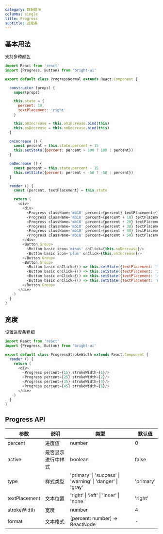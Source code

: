 ```yaml
---
category: 数据展示
columns: single
title: Progress
subtitle: 进度条
---
```


## 基本用法

支持多种颜色

```js
import React from 'react'
import {Progress, Button} from 'bright-ui'

export default class ProgressNormal extends React.Component {

  constructor (props) {
    super(props)

    this.state = {
      percent: 10,
      textPlacement: 'right'
    }

    this.onIncrease = this.onIncrease.bind(this)
    this.onDecrease = this.onDecrease.bind(this)
  }

  onIncrease () {
    const percent = this.state.percent + 15
    this.setState({percent: percent > 100 ? 100 : percent})
  }

  onDecrease () {
    const percent = this.state.percent - 15
    this.setState({percent: percent < -50 ? -50 : percent})
  }

  render () {
    const {percent, textPlacement} = this.state

    return (
      <div>
        <div>
          <Progress className='mb10' percent={percent} textPlacement={textPlacement}/>
          <Progress className='mb10' percent={percent + 10} textPlacement={textPlacement} active/>
          <Progress className='mb10' percent={percent + 20} textPlacement={textPlacement} type='success'/>
          <Progress className='mb10' percent={percent + 30} textPlacement={textPlacement} type='warning'/>
          <Progress className='mb10' percent={percent + 40} textPlacement={textPlacement} type='danger'/>
          <Progress className='mb10' percent={percent + 50} textPlacement={textPlacement} type='gray'/>
        </div>
        <Button.Group>
          <Button basic icon='minus' onClick={this.onDecrease}/>
          <Button basic icon='plus' onClick={this.onIncrease}/>
        </Button.Group>
        <Button.Group>
          <Button basic onClick={() => this.setState({textPlacement: 'left'})}>left</Button>
          <Button basic onClick={() => this.setState({textPlacement: 'inner'})}>inner</Button>
          <Button basic onClick={() => this.setState({textPlacement: 'right'})}>right</Button>
          <Button basic onClick={() => this.setState({textPlacement: 'none'})}>none</Button>
        </Button.Group>
      </div>
    )
  }
}
```

## 宽度

设置进度条粗细

```js
import React from 'react'
import {Progress, Button} from 'bright-ui'

export default class ProgressStrokeWidth extends React.Component {
  render () {
    return (
      <div>
        <Progress percent={15} strokeWidth={1}/>
        <Progress percent={25} strokeWidth={2}/>
        <Progress percent={35} strokeWidth={4}/>
        <Progress percent={45} strokeWidth={6}/>
      </div>
    )
  }
}
```

## Progress API

| 参数 | 说明 | 类型 | 默认值 |
|---|---|---|---|
| percent | 进度值 | number | 0 |
| active | 是否显示进行中样式 | boolean | false |
| type | 样式类型 | 'primary' \| 'success' \| 'warning' \| 'danger' \| 'gray' | 'primary' |
| textPlacement | 文本位置 | 'right' \| 'left' \| 'inner' \| 'none ' |'right' |
| strokeWidth | 宽度 | number | 4 |
| format | 文本格式 | (percent: number) => ReactNode | - |
